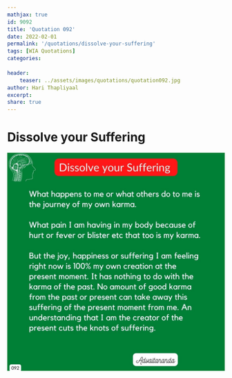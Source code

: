 ```yaml
---
mathjax: true
id: 9092
title: 'Quotation 092'
date: 2022-02-01
permalink: '/quotations/dissolve-your-suffering'
tags: [WIA Quotations] 
categories: 

header:
    teaser: ../assets/images/quotations/quotation092.jpg
author: Hari Thapliyaal 
excerpt:
share: true 
---
```


# Dissolve your Suffering

![Dissolve your Suffering](../assets/images/quotations/quotation092.jpg)
